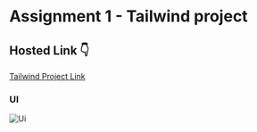 # Assignment 1 - Tailwind project

## Hosted Link 👇

[Tailwind Project Link](https://ugamraj.github.io/Tailwind-project/Assignment%201%20-%20Tailwind%20project/)

### UI

![Ui](https://github.com/UgamRaj/Tailwind-project/assets/124122714/8b5bfb37-0587-47dc-9d02-86dea2d5e1b7)
